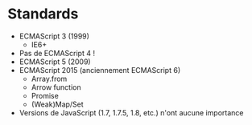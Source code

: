 # Standards

* ECMAScript 3 (1999)
    * IE6+
* Pas de ECMAScript 4 !
* ECMAScript 5 (2009)
* ECMAScript 2015 (anciennement ECMAScript 6)
    * Array.from
    * Arrow function
    * Promise
    * (Weak)Map/Set
* Versions de JavaScript (1.7, 1.7.5, 1.8, etc.) n'ont aucune importance